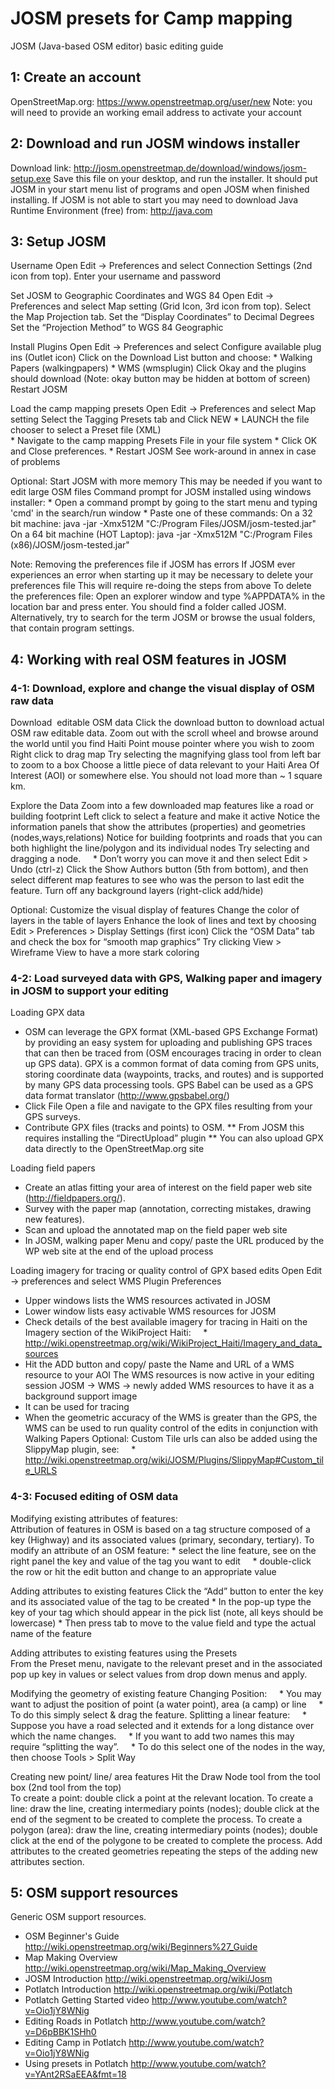 # JOSM presets for Camp mapping

JOSM (Java-based OSM editor) basic editing guide


## 1: Create an account
OpenStreetMap.org: https://www.openstreetmap.org/user/new
Note: you will need to provide an working email address to activate your account


## 2: Download and run JOSM windows installer
Download link: http://josm.openstreetmap.de/download/windows/josm-setup.exe
Save this file on your desktop, and run the installer.
It should put JOSM in your start menu list of programs and open JOSM when finished installing.
If JOSM is not able to start you may need to download Java Runtime Environment (free) from: http://java.com


## 3: Setup JOSM 

Username
Open Edit -> Preferences and select Connection Settings (2nd icon from top).
Enter your username and password 

Set JOSM to Geographic Coordinates and WGS 84 
Open Edit -> Preferences and select Map setting (Grid Icon, 3rd icon from top). 
Select the Map Projection tab.
Set the “Display Coordinates” to Decimal Degrees 
Set the “Projection Method” to WGS 84 Geographic 

Install Plugins 
Open Edit -> Preferences and select Configure available plug ins (Outlet icon) 
Click on the Download List button and choose: 
	* Walking Papers (walkingpapers)
 	* WMS (wmsplugin)
Click Okay and the plugins should download (Note: okay button may be hidden at bottom of screen)
Restart JOSM 

Load the camp mapping presets 
Open Edit -> Preferences and select Map setting 
Select the Tagging Presets tab and Click NEW 
	* LAUNCH the file chooser to select a Preset file (XML)  
	* Navigate to the camp mapping Presets File in your file system
	* Click OK and Close preferences.
	* Restart JOSM See work-around in annex in case of problems

Optional: Start JOSM with more memory
This may be needed if you want to edit large OSM files
Command prompt for JOSM installed using windows installer:
	* Open a command prompt by going to the start menu and typing 'cmd' in the search/run window
	* Paste one of these commands:
		On a 32 bit machine: java -jar -Xmx512M "C:/Program Files/JOSM/josm-tested.jar"
		On a 64 bit machine (HOT Laptop): java -jar -Xmx512M "C:/Program Files (x86)/JOSM/josm-tested.jar"

Note: Removing the preferences file if JOSM has errors
If JOSM ever experiences an error when starting up it may be necessary to delete your preferences file
This will require re-doing the steps from above
To delete the preferences file:
Open an explorer window and type %APPDATA% in the location bar and press enter.
You should find a folder called JOSM. Alternatively, try to search for the term JOSM or browse the usual folders, that contain program settings.
 
## 4: Working with real OSM features in JOSM

### 4-1: Download, explore and change the visual display of OSM raw data

Download  editable OSM data
Click the download button to download actual OSM raw editable data. 
Zoom out with the scroll wheel and browse around the world until you find Haiti
Point mouse pointer where you wish to zoom
Right click to drag map
Try selecting the magnifying glass tool from left bar to zoom to a box
Choose a little piece of data relevant to your Haiti Area Of Interest (AOI) or somewhere else. You should not load more than ~ 1 square km. 

Explore the Data 
Zoom into a few downloaded map features like a road or building footprint 
Left click to select a feature and make it active 
Notice the information panels that show the attributes (properties) and geometries (nodes,ways,relations) 
Notice for building footprints and roads that you can both highlight the line/polygon and its individual nodes 
Try selecting and dragging a node.
    * Don’t worry you can move it and then select Edit > Undo (ctrl-z)
Click the Show Authors button (5th from bottom), and then select different map features to see who was the person to last edit the feature. 
Turn off any background layers (right-click add/hide) 

Optional: Customize the visual display of features 
Change the color of layers in the table of layers
Enhance the look of lines and text by choosing Edit > Preferences > Display Settings (first icon)
Click the “OSM Data” tab and check the box for “smooth map graphics”
Try clicking View > Wireframe View to have a more stark coloring 

### 4-2: Load surveyed data with GPS, Walking paper and imagery in JOSM to support your editing

Loading GPX data
* OSM can leverage the GPX format (XML-based GPS Exchange Format) by providing an easy system for uploading and publishing GPS traces that can then be traced from (OSM encourages tracing in order to clean up GPS data). GPX is a common format of data coming from GPS units, storing coordinate data (waypoints, tracks, and routes) and is supported by many GPS data processing tools. GPS Babel can be used as a GPS data format translator (http://www.gpsbabel.org/)
* Click File Open a file and navigate to the GPX files resulting from your GPS surveys.
* Contribute GPX files (tracks and points) to OSM.
** From JOSM this requires installing the “DirectUpload” plugin
** You can also upload GPX data directly to the OpenStreetMap.org site 

Loading field papers
* Create an atlas fitting your area of interest on the field paper web site (http://fieldpapers.org/). 
* Survey with the paper map (annotation, correcting mistakes, drawing new features). 
* Scan and upload the annotated map on the field paper web site  
* In JOSM, walking paper Menu and copy/ paste the URL produced by the WP web site at the end of the upload process

Loading imagery for tracing or quality control of GPX based edits
Open Edit -> preferences and select WMS Plugin Preferences
* Upper windows lists the WMS resources activated in JOSM
* Lower window lists easy activable WMS resources for JOSM
* Check details of the best available imagery for tracing in Haiti on the Imagery section of the WikiProject Haiti:
    * http://wiki.openstreetmap.org/wiki/WikiProject_Haiti/Imagery_and_data_sources
* Hit the ADD button and copy/ paste the Name and URL of a WMS resource to your AOI 
The WMS resources is now active in your editing session 
JOSM -> WMS -> newly added WMS resources to have it as a background support image 
* It can be used for tracing
* When the geometric accuracy of the WMS is greater than the GPS, the WMS can be used to run quality control of the edits in conjunction with Walking Papers
Optional: Custom Tile urls can also be added using the SlippyMap plugin, see:
    * http://wiki.openstreetmap.org/wiki/JOSM/Plugins/SlippyMap#Custom_tile_URLS

### 4-3: Focused editing of OSM data

Modifying existing attributes of features:  
Attribution of features in OSM is based on a tag structure composed of a key (Highway) and its associated values (primary, secondary, tertiary).
To modify an attribute of an OSM feature:
	* select the line feature, see on the right panel the key and value of the tag you want to edit
    * double-click the row or hit the edit button and change to an appropriate value 

Adding attributes to existing features 
Click the “Add” button to enter the key and its associated value of the tag to be created
	* In the pop-up type the key of your tag which should appear in the pick list (note, all keys should be lowercase)
	* Then press tab to move to the value field and type the actual name of the feature

Adding attributes to existing features using the Presets  
From the Preset menu, navigate to the relevant preset and in the associated pop up key in values or select values from drop down menus and apply.  

Modifying the geometry of existing feature 
Changing Position:
    * You may want to adjust the position of point (a water point), area (a camp) or line
    * To do this simply select & drag the feature.
Splitting a linear feature:
    * Suppose you have a road selected and it extends for a long distance over which the name changes.
    * If you want to add two names this may require “splitting the way”.
    * To do this select one of the nodes in the way, then choose Tools > Split Way 

Creating new point/ line/ area features 
Hit the Draw Node tool from the tool box (2nd tool from the top)  
To create a point: double click a point at the relevant location. 
To create a line: draw the line, creating intermediary points (nodes); double click at the end of the segment to be created to complete the process. 
To create a polygon (area): draw the line, creating intermediary points (nodes); double click at the end of the polygone to be created to complete the process. 
Add attributes to the created geometries repeating the steps of the adding new attributes section.


## 5: OSM support resources 

Generic OSM support resources.
* OSM Beginner's Guide
http://wiki.openstreetmap.org/wiki/Beginners%27_Guide
* Map Making Overview
http://wiki.openstreetmap.org/wiki/Map_Making_Overview
* JOSM Introduction
http://wiki.openstreetmap.org/wiki/Josm
* Potlatch Introduction
http://wiki.openstreetmap.org/wiki/Potlatch
* Potlatch Getting Started video
http://www.youtube.com/watch?v=Oio1jY8WNig
* Editing Roads in Potlatch
http://www.youtube.com/watch?v=D6pBBK1SHh0
* Editing Camp in Potlatch
http://www.youtube.com/watch?v=Oio1jY8WNig
* Using presets in Potlatch
http://www.youtube.com/watch?v=YAnt2RSaEEA&fmt=18
